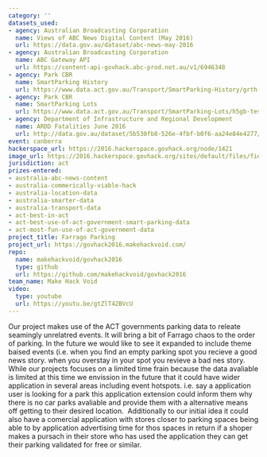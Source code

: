 ```yaml
---
category: ''
datasets_used:
- agency: Australian Broadcasting Corporation
  name: Views of ABC News Digital Content (May 2016)
  url: https://data.gov.au/dataset/abc-news-may-2016
- agency: Australian Broadcasting Corporation
  name: ABC Gateway API
  url: https://content-api-govhack.abc-prod.net.au/v1/6946348
- agency: Park CBR
  name: SmartParking History
  url: https://www.data.act.gov.au/Transport/SmartParking-History/grth-myzs
- agency: Park CBR
  name: SmartParking Lots
  url: https://www.data.act.gov.au/Transport/SmartParking-Lots/h5gb-tess
- agency: Department of Infrastructure and Regional Development
  name: ARDD Fatalities June 2016
  url: http://data.gov.au/dataset/5b530fb8-526e-4fbf-b0f6-aa24e84e4277/resource/fd646fdc-7788-4bea-a736-e4aeb0dd09a8/download/FatalitiesJune2016.csv
event: canberra
hackerspace_url: https://2016.hackerspace.govhack.org/node/1421
image_url: https://2016.hackerspace.govhack.org/sites/default/files/field/image/tumblr_mg218jTaFu1rh9jq7o2_500.jpg
jurisdiction: act
prizes-entered:
- australia-abc-news-content
- australia-commerically-viable-hack
- australia-location-data
- australia-smarter-data
- australia-transport-data
- act-best-in-act
- act-best-use-of-act-government-smart-parking-data
- act-most-fun-use-of-act-government-data
project_title: Farrago Parking
project_url: https://govhack2016.makehackvoid.com/
repo:
  name: makehackvoid/govhack2016
  type: github
  url: https://github.com/makehackvoid/govhack2016
team_name: Make Hack Void
video:
  type: youtube
  url: https://youtu.be/gtZlT42BVcU
---
```


Our project makes use of the ACT governments parking data to releate seamingly unrelatred events. It will bring a bit of Farrago chaos to the order of parking.
In the future we would like to see it expanded to include theme baised events (i.e. when you find an empty parking spot you recieve a good news story. when you overstay in your spot you revieve a bad nes story.
While our projects focuses on a limited time frain because the data avaliable is limited at this time we envission in the future that it could have wider application in several areas including event hotspots. i.e. say a application user is looking for a park this application extension could inform them why there is no car parks avaliable and provide them with a alternative means off getting to their desired location. 
Additionally to our initial idea it could also have a comercial application with stores closer to parking spaces being able to by application advertising time for thos spaces in return if a shoper makes a pursach in their store who has used the application they can get their parking validated for free or similar.
